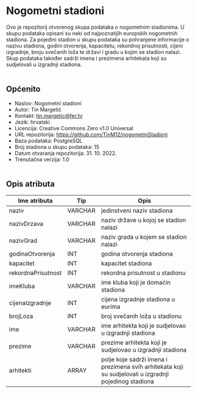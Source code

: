 # __Nogometni stadioni__

Ovo je repozitorij otvorenog skupa podataka o nogometnim stadionima. U skupu podataka opisani su neki od najpoznatijih europskih nogometnih stadiona. Za pojedini stadion u skupu podataka su pohranjene informacije o nazivu stadiona, godini otvorenja, kapacitetu, rekordnoj prisutnosti, cijeni izgradnje, broju svečanih loža te državi i gradu u kojim se stadion nalazi. Skup podataka također sadrži imena i prezimena arhitekata koji su sudjelovali u izgradnji stadiona.
<br></br>

## __Općenito__

- Naslov: Nogometni stadioni
- Autor: Tin Margetić
- Kontakt: tin.margetic@fer.hr
- Jezik: hrvatski
- Licencija: Creative Commons Zero v1.0 Universal
- URL repozitorija: https://github.com/TinM12/nogometniStadioni
- Baza podataka: PostgreSQL
- Broj stadiona u skupu podataka: 15
- Datum otvaranja repozitorija: 31. 10. 2022.
- Trenutačna verzija: 1.0
<br></br>

## __Opis atributa__


| Ime atributa | Tip | Opis |
| --- | --- | --- |
| naziv | VARCHAR | jedinstveni naziv stadiona |
| nazivDrzava | VARCHAR | naziv države u kojoj se stadion nalazi |
| nazivGrad | VARCHAR | naziv grada u kojem se stadion nalazi |
| godinaOtvorenja | INT | godina otvorenja stadiona |
| kapacitet | INT | kapacitet stadiona |
| rekordnaPrisutnost | INT | rekordna prisutnost u stadionu| 
| imeKluba | VARCHAR | ime kluba koji je domaćin stadiona|
| cijenaIzgradnje | INT | cijena izgradnje stadiona u eurima |
| brojLoza | INT | broj svečanih loža u stadionu |
| ime | VARCHAR | ime arhitekta koji je sudjelovao u izgradnji stadiona |
| prezime | VARCHAR | prezime arhitekta koji je sudjelovao u izgradnji stadiona |
| arhitekti | ARRAY | polje koje sadrži imena i prezimena svih arhitekata koji su sudjelovali u izgradnji pojedinog stadiona | 